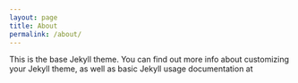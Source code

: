 ```yaml
---
layout: page
title: About
permalink: /about/
---
```


This is the base Jekyll theme. You can find out more info about customizing your Jekyll theme, as well as basic Jekyll usage documentation at <!-- [jekyllrb.com](http://jekyllrb.com/) -->

<!-- You can find the source code for the Jekyll new theme at:
{% include icon-github.html username="jglovier" %} /
[jekyll-new](https://github.com/jglovier/jekyll-new)

You can find the source code for Jekyll at
{% include icon-github.html username="jekyll" %} /
[jekyll](https://github.com/jekyll/jekyll) -->
